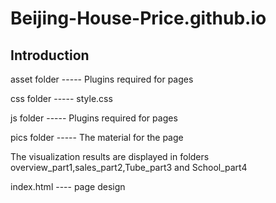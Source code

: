 # Beijing-House-Price.github.io


## Introduction

asset folder ----- Plugins required for pages

css folder ----- style.css

js folder ----- Plugins required for pages

pics folder ----- The material for the page

The visualization results are displayed in folders overview_part1,sales_part2,Tube_part3 and School_part4

index.html ---- page design
